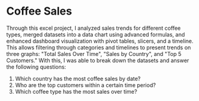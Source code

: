 # Coffee Sales

Through this excel project, I analyzed sales trends for different coffee types, merged datasets into a data chart using advanced formulas, and enhanced dashboard visualization with pivot tables, slicers, and a timeline. This allows filtering through categories and timelines to present trends on three graphs: "Total Sales Over Time", "Sales by Country", and "Top 5 Customers." With this, I was able to break down the datasets and answer the following questions: 
1. Which country has the most coffee sales by date? 
2. Who are the top customers within a certain time period?
3. Which coffee type has the most sales over time? 

